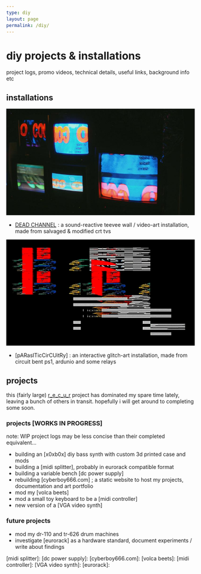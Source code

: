 ```yaml
---
type: diy
layout: page
permalink: /diy/
---
```


# diy projects & installations


project logs, promo videos, technical details, useful links, background info etc

## installations

![image][deadchannelimage]

- [DEAD CHANNEL] : a sound-reactive teevee wall / video-art installation, made from salvaged & modified crt tvs

![image][parasiticcircuitryimage]

- [pARasITicCirCUitRy] : an interactive glitch-art installation, made from circuit bent ps1, ardunio and some relays

## projects

this (fairly large) [r_e_c_u_r] project has dominated my spare time lately, leaving a bunch of others in transit. hopefully i will get around to completing some soon.

### projects [WORKS IN PROGRESS]

note: WIP project logs may be less concise than their completed equivalent...

- building an [x0xb0x] diy bass synth with custom 3d printed case and mods
- building a [midi splitter], probably in eurorack compatible format
- building a variable bench [dc power supply]
- rebuilding [cyberboy666.com] ; a static website to host my projects, documentation and art portfolio
- mod my [volca beets]
- mod a small toy keyboard to be a [midi controller]
- new version of a [VGA video synth]


### future projects

- mod my dr-110 and tr-626 drum machines
- investigate [eurorack] as a hardware standard, document experiments / write about findings

[deadchannelimage]: /images/diy/deadchannel-01.png
[parasiticcircuitryimage]: /images/diy/parasiticcircuitry.jpg
[DEAD CHANNEL]:
[pARasITicCirCUitRy]:

[r_e_c_u_r]:
[x0xb0x]:
[midi splitter]:
[dc power supply]:
[cyberboy666.com]:
[volca beets]:
[midi controller]:
[VGA video synth]:
[eurorack]:




